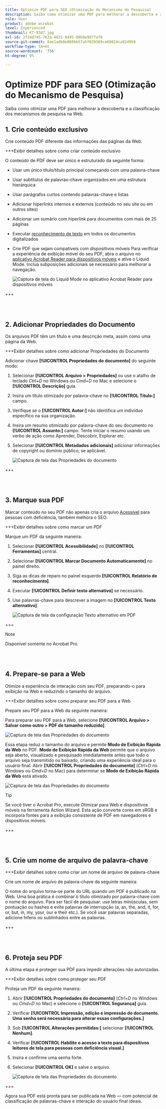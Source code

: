 ```yaml
---
title: Optimize PDF para SEO (Otimização do Mecanismo de Pesquisa)
description: Saiba como otimizar uma PDF para melhorar a descoberta e a classificação dos mecanismos de pesquisa na Web
role: User
product: adobe acrobat
level: Experienced
thumbnail: KT-9347.jpg
exl-id: 2f24d745-762a-4631-8495-08b9e9d77af0
source-git-commit: 8ae1adb0e860bb57a5f029369ce68024ca92d958
workflow-type: tm+mt
source-wordcount: '756'
ht-degree: 0%

---
```


# Optimize PDF para SEO (Otimização do Mecanismo de Pesquisa)

Saiba como otimizar uma PDF para melhorar a descoberta e a classificação dos mecanismos de pesquisa na Web.

## 1. Crie conteúdo exclusivo

Crie conteúdo PDF diferente das informações das páginas da Web.

+++Exibir detalhes sobre como criar conteúdo exclusivo

O conteúdo de PDF deve ser único e estruturado da seguinte forma:

* Usar um único título/título principal começando com uma palavra-chave
* Usar subtítulos de palavras-chave organizados em uma estrutura hierárquica
* Usar parágrafos curtos contendo palavras-chave e listas
* Adicionar hiperlinks internos e externos (conteúdo no seu site ou em outros sites)
* Adicionar um sumário com hiperlink para documentos com mais de 25 páginas
* Executar [reconhecimento de texto](https://experienceleague.adobe.com/docs/document-cloud-learn/acrobat-learning/getting-started/scan-and-ocr.html) em todos os documentos digitalizados
* Crie PDF que sejam compatíveis com dispositivos móveis Para verificar a experiência de exibição móvel do seu PDF, abra o arquivo no [aplicativo Acrobat Reader para dispositivos móveis](https://www.adobe.com/acrobat/mobile/acrobat-reader.html) e ative o Liquid Mode. Inclua subposições adicionais se necessário para melhorar a navegação.

   ![Captura de tela do Liquid Mode no aplicativo Acrobat Reader para dispositivos móveis](../assets/optimizeseo1.png)

+++

<br> 

## 2. Adicionar Propriedades do Documento

Os arquivos PDF têm um título e uma descrição meta, assim como uma página da Web.

+++Exibir detalhes sobre como adicionar Propriedades do Documento

Adicionar chave **[!UICONTROL Propriedades do documento]** do seguinte modo:

1. Selecionar **[!UICONTROL Arquivo > Propriedades]** ou use o atalho de teclado *Ctrl+D* no Windows ou *Cmd+D* no Mac e selecione o **[!UICONTROL Descrição]** guia.
1. Insira um título otimizado por palavra-chave no **[!UICONTROL Título:]** campo.
1. Verifique se o **[!UICONTROL Autor:]** não identifica um indivíduo específico na sua organização.
1. Insira um resumo otimizado por palavra-chave do seu documento no **[!UICONTROL Assunto:]** campo.
Tente iniciar o resumo usando um verbo de ação como Aprender, Descobrir, Explorar etc.
1. Selecionar **[!UICONTROL Metadados adicionais]** adicionar informações de copyright ou domínio público, se aplicável.

   ![Captura de tela das Propriedades do documento](../assets/optimizeseo2.png)

+++

<br> 

## 3. Marque sua PDF

Marcar conteúdo no seu PDF não apenas cria o arquivo [Acessível](https://experienceleague.adobe.com/docs/document-cloud-learn/acrobat-learning/advanced-tasks/accessibility.html) para pessoas com deficiência, também melhora o SEO.

+++Exibir detalhes sobre como marcar um PDF

Marque um PDF da seguinte maneira:

1. Selecionar **[!UICONTROL Acessibilidade]** no **[!UICONTROL Ferramentas]** central.
1. Selecionar **[!UICONTROL Marcar Documento Automaticamente]** no painel direito.
1. Siga as dicas de reparo no painel esquerdo **[!UICONTROL Relatório de reconhecimento]**.
1. Executar **[!UICONTROL Definir texto alternativo]** se necessário.
1. Use palavras-chave para descrever a imagem no **[!UICONTROL Texto alternativo]**.

   ![Captura de tela da configuração Texto alternativo em PDF](../assets/optimizeseo3.png)

+++

>[!NOTE]
>
>Disponível somente no Acrobat Pro.

<br> 

## 4. Prepare-se para a Web

Otimize a experiência de interação com seu PDF, preparando-o para exibição na Web e reduzindo o tamanho do arquivo.

+++Exibir detalhes sobre como preparar seu PDF para a Web

Prepare seu PDF para a Web da seguinte maneira:

Para preparar seu PDF para a Web, selecione **[!UICONTROL Arquivo > Salvar como outro > PDF de tamanho reduzido]**.

![Captura de tela das Propriedades do documento](../assets/optimizeseo4.png)

Essa etapa reduz o tamanho do arquivo e permite **Modo de Exibição Rápida da Web** no PDF. **Modo de Exibição Rápida da Web** permite que o arquivo seja aberto, visualizado e pesquisado imediatamente antes que todo o arquivo seja transmitido ou baixado, criando uma experiência ideal para o usuário final. Abrir **[!UICONTROL Propriedades do documento]** (*Ctrl+D* no Windows ou *Cmd+D* no Mac) para determinar se **Modo de Exibição Rápida da Web** está ativado.

![Captura de tela das Propriedades do documento](../assets/optimizeseo5.png)

>[!TIP]
>
>Se você tiver o Acrobat Pro, execute Otimizar para Web e dispositivos móveis na ferramenta Action Wizard. Esta ação converte cores em sRGB e incorpora fontes para a exibição consistente de PDF em navegadores e dispositivos móveis.

+++

<br> 

## 5. Crie um nome de arquivo de palavra-chave

+++Exibir detalhes sobre como criar um nome de arquivo de palavra-chave

Crie um nome de arquivo de palavra-chave da seguinte maneira:

O nome do arquivo torna-se parte do URL quando um PDF é publicado na Web. Uma boa prática é combinar o título otimizado por palavra-chave com o nome do arquivo. Para ser fácil de pesquisar: use letras minúsculas, sem pontuação ou hashes e evite palavras de interrupção (a, an, the, and, it, for, or, but, in, my, your, our e their etc.). Se você usar palavras separadas, adicione hifens ou sublinhados entre as palavras.

+++

<br> 

## 6. Proteja seu PDF

A última etapa é proteger sua PDF para impedir alterações não autorizadas.

+++Exibir detalhes sobre como proteger seu PDF

Proteja um PDF da seguinte maneira:

1. Abrir **[!UICONTROL Propriedades do documento]** (*Ctrl+D* no Windows ou *Cmd+D* no Mac) e selecione o **[!UICONTROL Segurança]** guia.
1. Verificar **[!UICONTROL Impressão, edição e impressão do documento. Uma senha será necessária para alterar essas configurações.]**
1. Sob **[!UICONTROL Alterações permitidas:]** selecionar **[!UICONTROL Nenhum]**.
1. Verificar **[!UICONTROL Habilite o acesso a texto para dispositivos leitores de tela para pessoas com deficiência visual.]**
1. Insira e confirme uma senha forte.
1. Selecionar **[!UICONTROL OK]** e salve o arquivo.

   ![Captura de tela das Propriedades do documento](../assets/optimizeseo6.png)

+++

Agora sua PDF está pronta para ser publicada na Web — com potencial de classificação de palavras-chave e interação do usuário final ideais.
